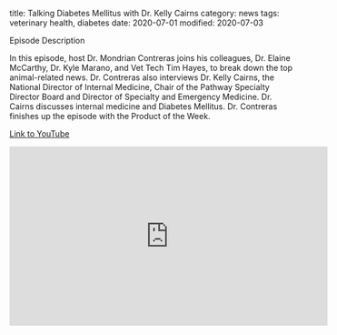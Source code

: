 title: Talking Diabetes Mellitus with Dr. Kelly Cairns
category: news
tags: veterinary health, diabetes
date: 2020-07-01
modified: 2020-07-03

Episode Description 

In this episode, host Dr. Mondrian Contreras joins his colleagues, Dr. Elaine McCarthy, Dr. Kyle Marano, and Vet Tech Tim Hayes, to break down the top animal-related news. Dr. Contreras also interviews Dr. Kelly Cairns, the National Director of Internal Medicine, Chair of the Pathway Specialty Director Board and Director of Specialty and Emergency Medicine. Dr. Cairns discusses internal medicine and Diabetes Mellitus. Dr. Contreras finishes up the episode with the Product of the Week.

[Link to YouTube](https://youtu.be/2PUu8xY1mKg)

<iframe width="560" height="315" src="https://www.youtube.com/embed/2PUu8xY1mKg" frameborder="0" allow="accelerometer; autoplay; encrypted-media; gyroscope; picture-in-picture" allowfullscreen></iframe>
